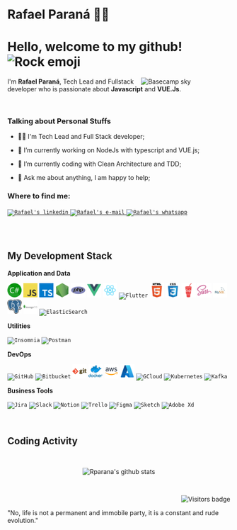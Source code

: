 # Rafael Paraná 👨‍💻
# Hello, welcome to my github! <img width="30" src="https://emojis.slackmojis.com/emojis/images/1471045870/910/rock.gif?1471045870" alt="Rock emoji" />

<img align="right" width="40%" src="https://media4.giphy.com/media/26tn33aiTi1jkl6H6/giphy.gif?cid=ecf05e47g74xo4qj6729zv94h3sqzxd7dd652ho5kldeys12&rid=giphy.gif" alt="Basecamp sky" />

<p>
  I'm <b>Rafael Paraná</b>, Tech Lead and Fullstack developer who is passionate about <b>Javascript</b> and <b>VUE.Js</b>.
</p>

<br/>

### Talking about Personal Stuffs

- 👨‍💻 I'm Tech Lead and Full Stack developer;

- 🔭 I’m currently working on NodeJs with typescript and VUE.js;

- 🌱 I’m currently coding with Clean Architecture and TDD; 

- 💬 Ask me about anything, I am happy to help;

### Where to find me:

<a href="https://www.linkedin.com/in/rafaelparana/">
  <code><img alt="Rafael's linkedin" width="28" src="https://cdn-icons-png.flaticon.com/128/2504/2504923.png" /></code>
</a>

<a href="mailto:paranafael@yahoo.com.br">
  <code><img alt="Rafael's e-mail" width="32" src="https://cdn-icons-png.flaticon.com/512/3669/3669386.png" /></code>
</a>

<a href="https://wa.me/+5541998796809">
  <code><img alt="Rafael's whatsapp" width="32" src="https://cdn-icons-png.flaticon.com/512/3536/3536445.png" /></code>
</a>

<br/><br/>

## My Development Stack

**Application and Data**

<code><img height="32" src="https://raw.githubusercontent.com/github/explore/80688e429a7d4ef2fca1e82350fe8e3517d3494d/topics/csharp/csharp.png" alt="C#"/></code>
<code><img height="32" src="https://raw.githubusercontent.com/github/explore/80688e429a7d4ef2fca1e82350fe8e3517d3494d/topics/javascript/javascript.png" alt="Javascript"/></code>
<code><img height="32" src="https://raw.githubusercontent.com/github/explore/80688e429a7d4ef2fca1e82350fe8e3517d3494d/topics/typescript/typescript.png" alt="Typescript"/></code>
<code><img height="32" src="https://raw.githubusercontent.com/github/explore/80688e429a7d4ef2fca1e82350fe8e3517d3494d/topics/nodejs/nodejs.png" alt="NodeJs"/></code>
<code><img height="32" src="https://raw.githubusercontent.com/github/explore/ccc16358ac4530c6a69b1b80c7223cd2744dea83/topics/php/php.png" alt="PHP"/></code>
<code><img height="32" src="https://raw.githubusercontent.com/github/explore/80688e429a7d4ef2fca1e82350fe8e3517d3494d/topics/vue/vue.png" alt="Vue"/></code>
<code><img height="32" src="https://raw.githubusercontent.com/github/explore/80688e429a7d4ef2fca1e82350fe8e3517d3494d/topics/react/react.png" alt="React"/></code>
<code><img height="32" src="https://cdn.iconscout.com/icon/free/png-256/flutter-2038877-1720090.png" alt="Flutter"/></code>
<code><img height="32" src="https://raw.githubusercontent.com/github/explore/80688e429a7d4ef2fca1e82350fe8e3517d3494d/topics/html/html.png" alt="HTML5"/></code>
<code><img height="32" src="https://raw.githubusercontent.com/github/explore/80688e429a7d4ef2fca1e82350fe8e3517d3494d/topics/css/css.png" alt="CSS"/></code>
<code><img height="32" src="https://raw.githubusercontent.com/github/explore/80688e429a7d4ef2fca1e82350fe8e3517d3494d/topics/gulp/gulp.png" alt="Gulp"/></code>
<code><img height="32" src="https://raw.githubusercontent.com/github/explore/80688e429a7d4ef2fca1e82350fe8e3517d3494d/topics/sass/sass.png" alt="SASS"/></code>
<code><img height="32" src="https://raw.githubusercontent.com/github/explore/80688e429a7d4ef2fca1e82350fe8e3517d3494d/topics/mysql/mysql.png" alt="MySQL"/></code>
<code><img height="32" src="https://raw.githubusercontent.com/github/explore/80688e429a7d4ef2fca1e82350fe8e3517d3494d/topics/postgresql/postgresql.png" alt="PostegreSQL"/></code>
<code><img height="32" src="https://raw.githubusercontent.com/github/explore/80688e429a7d4ef2fca1e82350fe8e3517d3494d/topics/mongodb/mongodb.png" alt="MongoDB"/></code>
<code><img height="32" src="https://cdn.iconscout.com/icon/free/png-256/elasticsearch-226094.png" alt="ElasticSearch"/></code>

**Utilities**

<code><img height="32" src="https://dashboard.snapcraft.io/site_media/appmedia/2018/04/twitter-card-icon.png" alt="Insomnia"/></code>
<code><img height="32" src="https://user-images.githubusercontent.com/2676579/34940598-17cc20f0-f9be-11e7-8c6d-f0190d502d64.png" alt="Postman"/></code>

**DevOps**

<code><img height="32" src="https://cdn3.iconfinder.com/data/icons/inficons/512/github.png" alt="GitHub"/></code>
<code><img height="32" src="https://cdn4.iconfinder.com/data/icons/logos-and-brands/512/44_Bitbucket_logo_logos-512.png" alt="Bitbucket"/></code>
<code><img height="32" src="https://raw.githubusercontent.com/github/explore/80688e429a7d4ef2fca1e82350fe8e3517d3494d/topics/git/git.png" alt="Git"/></code>
<code><img height="32" src="https://raw.githubusercontent.com/github/explore/80688e429a7d4ef2fca1e82350fe8e3517d3494d/topics/docker/docker.png" alt="Docker"/></code>
<code><img height="32" src="https://raw.githubusercontent.com/github/explore/fbceb94436312b6dacde68d122a5b9c7d11f9524/topics/aws/aws.png" alt="Aws"/></code>
<code><img height="32" src="https://raw.githubusercontent.com/github/explore/80688e429a7d4ef2fca1e82350fe8e3517d3494d/topics/azure/azure.png" alt="Azure"/></code>
<code><img height="32" src="https://vercel.com/api/www/avatar/cace97d353e0a685a68ca33bed3dee7ca0cbf011?s=100" alt="GCloud"/></code>
<code><img height="32" src="https://upload.wikimedia.org/wikipedia/commons/thumb/3/39/Kubernetes_logo_without_workmark.svg/617px-Kubernetes_logo_without_workmark.svg.png" alt="Kubernetes"/></code>
<code><img height="32" src="https://uploads-ssl.webflow.com/62038ffc9cd2db4558e3c7b7/623b44a1913c46041e39c836_kafka.svg" alt="Kafka"/></code>

**Business Tools**

<code><img height="32" src="https://cdn.worldvectorlogo.com/logos/jira-1.svg" alt="Jira"/></code>
<code><img height="32" src="https://cdn.iconscout.com/icon/free/png-256/slack-3771070-3147687.png" alt="Slack"/></code>
<code><img height="32" src="https://cdn.iconscout.com/icon/free/png-512/notion-1693557-1442598.png" alt="Notion"/></code>
<code><img height="32" src="https://cdn.iconscout.com/icon/free/png-512/trello-6-569395.png" alt="Trello"/></code>
<code><img height="32" src="https://cdn-images-1.medium.com/fit/c/72/72/1*c2x4lhBVMM87YA1bhuhf7g.png" alt="Figma"/></code>
<code><img height="32" src="https://cdn.iconscout.com/icon/free/png-256/sketch-2752074-2284891.png" alt="Sketch"/></code>
<code><img height="32" src="https://www.adobe.com/content/dam/cc/us/en/creative-cloud/xd.svg" alt="Adobe Xd"/></code>

<br/>

## Coding Activity

<br/>

<p align="center">
  <img src="https://github-readme-stats.vercel.app/api?username=rparana&show_icons=true&theme=dracula" alt="Rparana's github stats" />
</p>

<br/>

<p align="right">
   <img src="https://visitor-badge.glitch.me/badge?page_id=rparana.visitor-badge" alt="Visitors badge" />
</p>

"No, life is not a permanent and immobile party, it is a constant and rude evolution."
